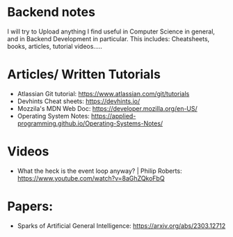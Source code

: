 # Backend notes
I will try to Upload anything I find useful in Computer Science in general, and in Backend Development in particular. This includes: Cheatsheets, books, articles, tutorial videos.....

# Articles/ Written Tutorials
- Atlassian Git tutorial:  https://www.atlassian.com/git/tutorials
- Devhints Cheat sheets: https://devhints.io/
- Mozzila's MDN Web Doc: https://developer.mozilla.org/en-US/
- Operating System Notes: https://applied-programming.github.io/Operating-Systems-Notes/



# Videos

- What the heck is the event loop anyway? | Philip Roberts: https://www.youtube.com/watch?v=8aGhZQkoFbQ


# Papers:

- Sparks of Artificial General Intelligence: https://arxiv.org/abs/2303.12712
